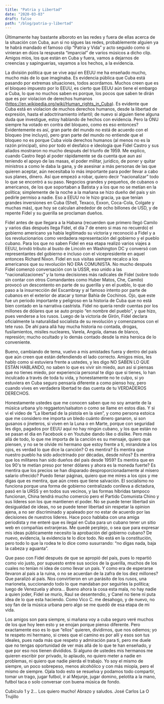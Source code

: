 ```yaml
---
title: "Patria y Libertad"
date: "2020-03-03"
draft: false
path: "/blog/patria-y-libertad"
---
```


Últimamente hay bastante alboroto en las redes y fuera de ellas acerca de la situación con Cuba, aun si no sigues las redes, probablemente alguien ya te habrá mandado el famoso clip “Patria y Vida” y acto seguido como si vinieran en dúos la respuesta “imparcial” de varios músicos a dicho clip. Amigos míos, los que están en Cuba y fuera, vamos a dejarnos de creencias y sapinguerias, vayamos a los hechos, a la evidencia. 

La división política que se vive aquí en EEUU me ha enseñado mucho, mucho más de lo que imaginaba. Es evidencia pública que Cuba está pasando por extremas situaciones, todos acordamos. Muchos creen que es el bloqueo impuesto por lo EEUU, es cierto que EEUU aún tiene el embargo a Cuba, lo que no muchos saben es porque, los pocos que saben te dirán que es por violacion de derechos humanos (https://en.wikipedia.org/wiki/Human_rights_in_Cuba). Es evidente que Cuba está en violacion de muchos derechos humanos, desde la libertad de expresión, hasta el adoctrinamiento infantil; de nuevo si alguien tiene alguna duda que investigue, estoy hablando de hechos con evidencia. Pero la ONU siempre ha votado en contra del bloqueo, como es eso entonces? Evidentemente es así, gran parte del mundo no está de acuerdo con el bloqueo (me incluyo), pero gran parte del mundo no entiende que el bloqueo no es porque Cuba viola derechos humanos (al menos no es la razón principal), sino por todo el desfalco e ideología que Fidel Castro y sus aliados mostraron no mucho después del triunfo de 1959. Me explico, cuando Castro llegó al poder rápidamente se da cuenta que aun así teniendo el apoyo de las masas, el poder militar, jurídico, de poner y quitar ministros a como le daba la gana, y de asesinar a más personas de las que quieren aceptar,  aún necesitaba lo más importante para poder llevar a cabo sus planes, dinero. Así que empezó a robar, quiero decir “nacionalizar” todo lo que se encontró a su paso. Negocios grandes y pequeños, de cubanos o americanos, de los que soportaban a Batista y a los que no se metían en la política; simplemente de la noche a la mañana se hizo dueño del país y sin pedirle permiso a nadie. Eso a EEUU no le hizo gracia, ya que tenían grandes inversiones en Cuba (Shell, Texaco, Exxon, Coca-Cola, Colgate y muchas más), que hoy se calculan alrededor de ocho billones de USD, y de repente Fidel y su guerilla se proclaman dueños. 

Fidel antes de que llegara a la Habana (recuerden que primero llegó Camilo y varios días después llega Fidel, el día 7 de enero si mas no recuerdo) el gobierno americano ya había legitimado su victoria y reconoció a Fidel y a los revolucionarios como verdadera representación del gobierno y el pueblo cubano. Para los que no saben Fidel en esa etapa realizó varios viajes a EEUU, brindó tributo al busto de Lincoln en Washington DC y conversó con representantes del gobierno e incluso con el vicepresidente en aquel entonces Richard Nixon. Fidel en sus visitas siempre recalco a los americanos que su revolución NO ERA COMUNISTA. No mucho después Fidel comenzó conversación con la USSR, eso unido a las “nacionalizaciones” y la toma decisiones más radicales de Fidel (sobre todo sin contar con otros Comandantes como Huber Matos, Che, Camilo) provocó un descontento en parte de su guerilla y en el pueblo, lo que dio paso a la insurrección del Escambray y al famoso intento por parte de cubanos en el exterior de atacar y tomar Bahía de Cochinos. Ojo, que este fue un periodo importante y peligroso en la historia de Cuba que no está bien contado en la narrativa castrista. Fidel no quería rendir cuentas por los millones de dólares que se auto propio “en nombre del pueblo”, y que hizo, pues venderse a los rusos. Luego de la victoria de Girón, Fidel declara oficialmente la naturalidad socialista de su revolución y comenzamos con el tete ruso. De ahí para allá hay mucha historia no contada, drogas, fusilamientos, misiles nucleares, Varela, Angola, damas de blanco, represión; mucho ocultado y lo demás contado desde la mira heroica de lo conveniente. 

Bueno, cambiando de tema, vuelvo a mis amistades fuera y dentro del país que aún creen que están defendiendo el lado correcto. Amigos mios, les hablo como si estuviera frente a ustedes, y les digo NO SABEN LO QUE ESTÁN HABLANDO, no saben lo que es vivir sin miedo, aun así si piensas que no tienes miedo, por experiencia personal te digo que si tienes, lo han inculcado a través de toda tu vida, y honestamente no te culpo, si yo estuviera en Cuba seguro pensaría diferente a como pienso hoy, pero cuando vives en verdadera libertad te das cuenta de tu VERDADEROS DERECHOS.

Honestamente ustedes que me conocen saben que no soy amante de la música urbana y/o reggaeton/salsaton o como se llame en estos días. Y si vi el video de “La libertad de la pistola en la sien”, y como persona estoica que me considero me importa un bledo cuánto dinero ganaron, si son gusanos o jineteros, si viven en la Luna o en Marte, porque con seguridad les digo, pagados por EEUU aquí no hay ningún cubano, y los que están no se pasan el dia en Facebook o en Youtube dando like o dislike. Pero más allá de todo, lo que me importa de la canción es su mensaje, quiero que piensen, y no se te olvide mi hermano que estoy frente a ti, mirandote a los ojos, es verdad lo que dice la canción? O es mentira? Es mentira que nuestro pueblo ha sido adoctrinado por décadas, desde niños? Es mentira que los militares han sido dueños del país desde 1959? Es mentira que en los 90's te metían preso por tener dólares y ahora es la moneda fuerte? Es mentira que los precios se han disparado desproporcionadamente al mísero salario ofrecido? Puedo llenar páginas, quiero que me mires a los ojos y me digas que es mentira, que aún crees que tiene salvación. 
El socialismo no funciona porque una forma de gobierno centralizado conlleva a dictadura, pasó en la URSS y en todos sus vecinos, y las formas híbridas tampoco funcionan, China tendrá mucho comercio pero el Partido Comunista Chino y sus líderes son los que mantienen el poder. No se puede tener libertad sin desigualdad de ideas, no se puede tener libertad sin respetar la opinion ajena, a no ser discriminado y apaleado por no estar de acuerdo por las decisiones de nuestros líderes. Hace poco hablaba con una amiga periodista y me enteré que es ilegal en Cuba para un cubano tener un sitio web en compañías extranjeras. Me quedé perplejo, o sea que para expresar mis ideas públicamente necesito la aprobación del gobierno cubano? De nuevo, evidencia, la evidencia te lo dice todo. No está en la constitución, pero todo lo que la rodea te lo dice como susurrando: “no digas nada, baja la cabeza y aguanta”.
 
Que paso con Fidel después de que se apropió del país, pues lo repartió como vio justo, por supuesto entre sus socios de la guerilla, muchos de los cuales no tenían ni idea de como llevar un país. Y como era de esperarse llevaron al país a la ruina, o no se acuerdan de la zafra de los diez millones? Que paralizó al país. Nos convirtieron en un parásito de los rusos, una marioneta, succionando todo lo que mandaban por seguirles la política; luego de Venezuela y ahora… Bueno ahora la cosa esta mala, no hay nadie a quien joder, Fidel se murio, Raul se desentendio, y Canel no tiene ni puta idea de lo que esta haciendo. Como Vico C. me desahogo, y de nuevo, no soy fan de la música urbana pero algo se me quedó de esa etapa de mi vida.

Los amigos son para siempre, si mañana voy a cuba seguro veré muchos de los que hoy leen esto y se enojan porque pienso diferente. Pero exactamente eso es lo que “ellos” quieren, dividirnos, que nos odiemos; yo te respeto mi hermano, si crees que el camino es por allí y esos son tus ideales, pues nada más que respeto y admiración para ti, pero me duele que no tengas oportunidad de ver más allá de lo que te han enseñado, y que por eso nos tienen divididos. Si alguno de ustedes mis hermanos me quieren escribir por privado, lo aplaudo, no quiero meter a nadie en problemas, ni quiero que nadie pierda el trabajo. Yo soy el mismo de siempre, un poco sobrepeso, menos alcohólico y con más miopía, pero el mismo de siempre. Ojala todo esto se resuelva y podamos todo compartir, tomar un trago, jugar futbol, ir al Mejunje, jugar domino, pelotita a la mano, futbol taca o solo conversar con buena música de fondo. 

Cubículo 1 y 2... Los quiero mucho!
Abrazo y saludos. 
José Carlos La O Trujillo
